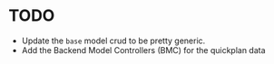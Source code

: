 

# TODO

- Update the `base` model crud to be pretty generic.
- Add the Backend Model Controllers (BMC) for the quickplan data
